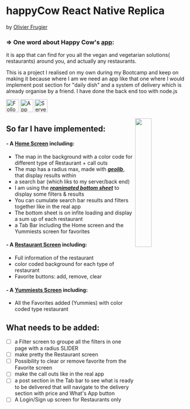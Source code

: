 # happyCow React Native Replica
by [Olivier Frugier](https://github.com/voyagebagage) 

### => One word about Happy Cow's [app](https://www.happycow.net/mobile):                                                                                  
it is app that can find for you all the vegan and vegetarian solutions( restaurants) around you, and actually any restaurants.                             


This is a project I realised on my own during my Bootcamp and keep on making it because where I am we need an app like that one where I would implement post section for "daily dish" and a system of delivery which is already organise by a friend. I have done the back end too with node.js

[<img alt="Follow Voyage Bagage" src="https://i.imgur.com/GJgES2p.png" height="35px">](https://github.com/voyagebagage)
[<img alt="App Repository" src="https://imgur.com/XyaL8Dg.png" height="35px">](https://github.com/voyagebagage/oliv-happyCow-native)
[<img alt="Server Repository" src="https://imgur.com/rod7TG4.png" height="35px">](https://github.com/voyagebagage/olivDev--happy-cow--back)






<img src="https://user-images.githubusercontent.com/81431557/124770620-ad2c0900-df64-11eb-91a2-1ba72144ac66.png" align="right" min-height="40%" width="30%"/>

## So far I have implemented:

#### - A [Home Screen](https://github.com/voyagebagage/oliv-happyCow-native/blob/main/containers/HomeScreen.js) including:
   * The map in the background with a color code for different type of Restaurant + call outs
   * The map has a radius max, made with [_**geolib**_](https://www.npmjs.com/package/geolib), that display results within
   * a search bar (which liks to my server/back end)
   * I am using the [_**reanimated bottom sheet**_](https://github.com/osdnk/react-native-reanimated-bottom-sheet) to display some filters & results 
   * You can cumulate search bar results and filters together like in the real app
   * The bottom sheet is on infite loading and display a sum up of each restaurant
   * a Tab Bar including the Home screen and the Yummiests screen for favorites

#### - A [Restaurant Screen](https://github.com/voyagebagage/oliv-happyCow-native/blob/main/containers/RestaurantScreen.js) including:
   * Full information of the restaurant 
   * color coded background for each type of restaurant
   * Favorite buttons: add, remove, clear

#### - A [Yummiests Screen](https://github.com/voyagebagage/oliv-happyCow-native/blob/main/containers/Yummiests.js) including:
   * All the Favorites added (Yummies) with color coded type restaurant






 ## What needs to be added:
   - [ ] a Filter screen to groupe all the filters in one page with a radius SLIDER
   - [ ] make pretty the Restaurant screen
   - [ ] Possibility to clear or remove favorite from the Favorite screen
   - [ ] make the call outs like in the real app
   - [ ] a post section in the Tab bar to see what is ready to be delivered that
     will navigate to the delivery section with price and What's App button
   - [ ] A Login/Sign up screen for Restaurants only
